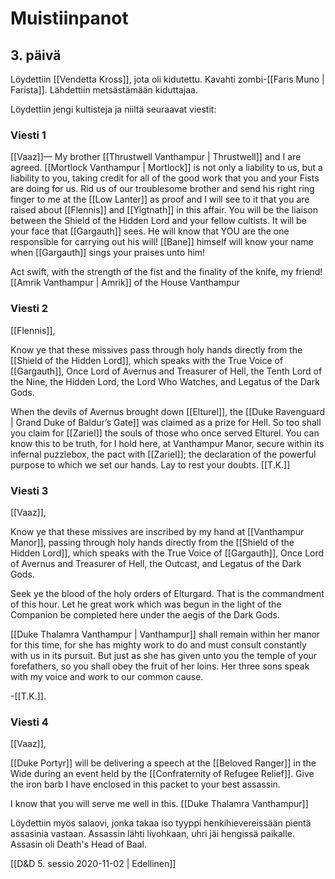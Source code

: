 # Muistiinpanot
## 3. päivä
Löydettiin [[Vendetta Kross]], jota oli kidutettu. Kavahti zombi-[[Faris Muno | Farista]]. Lähdettiin metsästämään kiduttajaa.

Löydettiin jengi kultisteja ja niiltä seuraavat viestit:

### Viesti 1
[[Vaaz]]— My brother [[Thrustwell Vanthampur | Thrustwell]] and I are agreed. [[Mortlock Vanthampur | Mortlock]] is not only a liability to us, but a liability to you, taking credit for all of the good work that you and your Fists are doing for us. Rid us of our troublesome brother and send his right ring finger to me at the [[Low Lanter]] as proof and I will see to it that you are raised about [[Flennis]] and [[Yigtnath]] in this affair. You will be the liaison between the Shield of the Hidden Lord and your fellow cultists. It will be your face that [[Gargauth]] sees. He will know that YOU are the one responsible for carrying out his will! [[Bane]] himself will know your name when [[Gargauth]] sings your praises unto him!

Act swift, with the strength of the fist and the finality of the knife, my friend!
														[[Amrik Vanthampur | Amrik]]  of the House Vanthampur

### Viesti 2
[[Flennis]],

Know ye that these missives pass through holy hands directly from the [[Shield of the Hidden Lord]], which speaks with the True Voice of [[Gargauth]], Once Lord of Avernus and Treasurer of Hell, the Tenth Lord of the Nine, the Hidden Lord, the Lord Who Watches, and Legatus of the Dark Gods.

When the devils of Avernus brought down [[Elturel]], the [[Duke Ravenguard | Grand Duke of Baldur’s Gate]] was claimed as a prize for Hell. So too shall you claim for [[Zariel]] the souls of those who once served Elturel. You can know this to be truth, for I hold here, at Vanthampur Manor, secure within its infernal puzzlebox, the pact with [[Zariel]]; the declaration of the powerful purpose to which we set our hands. Lay to rest your doubts.
[[T.K.]]

### Viesti 3
[[Vaaz]],

Know ye that these missives are inscribed by my hand at [[Vanthampur Manor]], passing through holy hands directly from the [[Shield of the Hidden Lord]], which speaks with the True Voice of [[Gargauth]], Once Lord of Avernus and Treasurer of Hell, the Outcast, and Legatus of the Dark Gods.

Seek ye the blood of the holy orders of Elturgard. That is the commandment of this hour. Let he great work which was begun in the light of the Companion be completed here under the aegis of the Dark Gods.

[[Duke Thalamra Vanthampur | Vanthampur]] shall remain within her manor for this time, for she has mighty work to do and must consult constantly with us in its pursuit. But just as she has given unto you the temple of your forefathers, so you shall obey the fruit of her loins. Her three sons speak with my voice and work to our common cause.

-[[T.K.]].

### Viesti 4
[[Vaaz]],

[[Duke Portyr]] will be delivering a speech at the [[Beloved Ranger]] in the Wide during an event held by the [[Confraternity of Refugee Relief]]. Give the iron barb I have enclosed in this packet to your best assassin.

I know that you will serve me well in this.
                                                                                [[Duke Thalamra Vanthampur]]
																				
																				
Löydettiin myös salaovi, jonka takaa iso tyyppi henkihievereissään pientä assasinia vastaan. Assassin lähti livohkaan, uhri jäi hengissä paikalle. Assasin oli Death's Head of Baal.

[[D&D 5. sessio 2020-11-02 | Edellinen]]